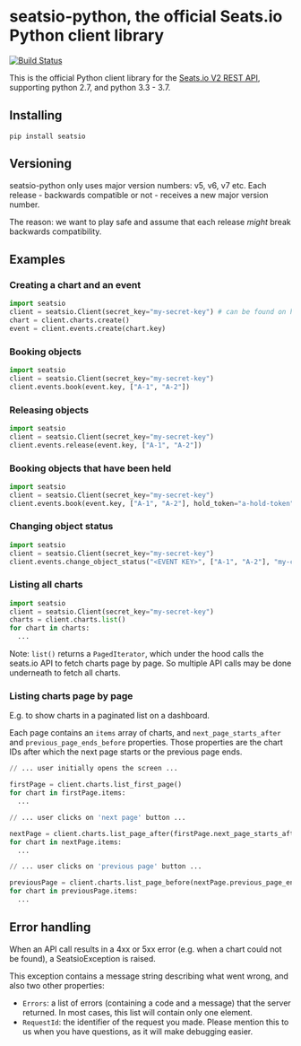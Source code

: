 # seatsio-python, the official Seats.io Python client library

[![Build Status](https://travis-ci.org/seatsio/seatsio-python.svg?branch=master)](https://travis-ci.org/seatsio/seatsio-python)

This is the official Python client library for the [Seats.io V2 REST API](https://docs.seats.io/docs/api-overview), supporting python 2.7, and python 3.3 - 3.7. 

## Installing

```
pip install seatsio
```

## Versioning

seatsio-python only uses major version numbers: v5, v6, v7 etc. Each release - backwards compatible or not - receives a new major version number.

The reason: we want to play safe and assume that each release _might_ break backwards compatibility.

## Examples

### Creating a chart and an event

```python
import seatsio
client = seatsio.Client(secret_key="my-secret-key") # can be found on https://app.seats.io/settings
chart = client.charts.create()
event = client.events.create(chart.key)
```

### Booking objects

```python
import seatsio
client = seatsio.Client(secret_key="my-secret-key")
client.events.book(event.key, ["A-1", "A-2"])
```

### Releasing objects

```python
import seatsio
client = seatsio.Client(secret_key="my-secret-key")
client.events.release(event.key, ["A-1", "A-2"])
```

### Booking objects that have been held

```python
import seatsio
client = seatsio.Client(secret_key="my-secret-key")
client.events.book(event.key, ["A-1", "A-2"], hold_token="a-hold-token")
```

### Changing object status

```python
import seatsio
client = seatsio.Client(secret_key="my-secret-key")
client.events.change_object_status("<EVENT KEY>", ["A-1", "A-2"], "my-custom-status")
```

### Listing all charts

```python
import seatsio
client = seatsio.Client(secret_key="my-secret-key")
charts = client.charts.list()
for chart in charts:
  ...
```

Note: `list()` returns a `PagedIterator`, which under the hood calls the seats.io API to fetch charts page by page. So multiple API calls may be done underneath to fetch all charts.

### Listing charts page by page

E.g. to show charts in a paginated list on a dashboard.

Each page contains an `items` array of charts, and `next_page_starts_after` and `previous_page_ends_before` properties. Those properties are the chart IDs after which the next page starts or the previous page ends.

```python
// ... user initially opens the screen ...

firstPage = client.charts.list_first_page()
for chart in firstPage.items:
  ...
```

```python
// ... user clicks on 'next page' button ...

nextPage = client.charts.list_page_after(firstPage.next_page_starts_after)
for chart in nextPage.items:
  ...
```

```python
// ... user clicks on 'previous page' button ...

previousPage = client.charts.list_page_before(nextPage.previous_page_ends_before)
for chart in previousPage.items:
  ...
```

## Error handling

When an API call results in a 4xx or 5xx error (e.g. when a chart could not be found), a SeatsioException is raised.

This exception contains a message string describing what went wrong, and also two other properties:

- `Errors`: a list of errors (containing a code and a message) that the server returned. In most cases, this list will contain only one element.
- `RequestId`: the identifier of the request you made. Please mention this to us when you have questions, as it will make debugging easier.
